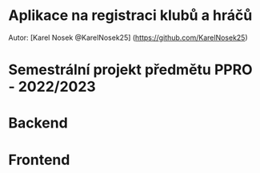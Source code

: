 # Aplikace na registraci klubů a hráčů
Autor: [Karel Nosek @KarelNosek25] (https://github.com/KarelNosek25)

# Semestrální projekt předmětu PPRO - 2022/2023

# Backend

# Frontend



